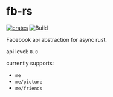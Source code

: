 # fb-rs
[![crates][s1]][l1]
![Build](https://github.com/gameroasters/fb-rs/workflows/CI/badge.svg)

[s1]: https://img.shields.io/crates/v/fb-api.svg
[l1]: https://crates.io/crates/fb-api

Facebook api abstraction for async rust.

api level: `8.0`

currently supports:
* `me`
* `me/picture`
* `me/friends`